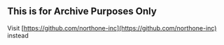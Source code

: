 ## This is for Archive Purposes Only

Visit [https://github.com/northone-inc](https://github.com/northone-inc) instead
